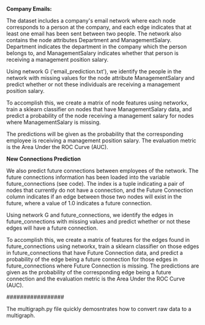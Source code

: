 **Company Emails:**

The dataset includes a company's email network where each node corresponds to a person at the company, and each edge indicates that at least one email has been sent between two people. The network also contains the node attributes Department and ManagementSalary. Department indicates the department in the company which the person belongs to, and ManagementSalary indicates whether that person is receiving a management position salary.

Using network G ('email_prediction.txt'), we identify the people in the network with missing values for the node attribute ManagementSalary and predict whether or not these individuals are receiving a management position salary.

To accomplish this, we create a matrix of node features using networkx, train a sklearn classifier on nodes that have ManagementSalary data, and predict a probability of the node receiving a management salary for nodes where ManagementSalary is missing.

The predictions will be given as the probability that the corresponding employee is receiving a management position salary. The evaluation metric is the Area Under the ROC Curve (AUC).

**New Connections Prediction**

We also predict future connections between employees of the network. The future connections information has been loaded into the variable future_connections (see code). The index is a tuple indicating a pair of nodes that currently do not have a connection, and the Future Connection column indicates if an edge between those two nodes will exist in the future, where a value of 1.0 indicates a future connection.

Using network G and future_connections, we identify the edges in future_connections with missing values and predict whether or not these edges will have a future connection.

To accomplish this, we create a matrix of features for the edges found in future_connections using networkx, train a sklearn classifier on those edges in future_connections that have Future Connection data, and predict a probability of the edge being a future connection for those edges in future_connections where Future Connection is missing. The predictions are given as the probability of the corresponding edge being a future connection and the evaluation metric is the Area Under the ROC Curve (AUC).

#################

The multigraph.py file quickly demosntrates how to convert raw data to a multigraph. 
